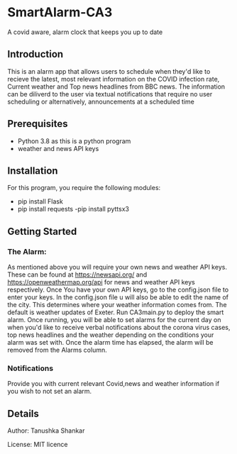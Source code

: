 # SmartAlarm-CA3
A covid aware, alarm clock that keeps you up to date
## Introduction
This is an alarm app that allows users to schedule when they'd like to recieve the latest, most relevant information on the COVID infection rate, Current weather and Top news headlines from BBC news.
The information can be diliverd to the user via textual notifications that require no user scheduling or alternatively, announcements at a scheduled time
## Prerequisites
- Python 3.8 as this is a python program
- weather and news API keys
## Installation 
For this program, you require the following modules:
- pip install Flask
- pip install requests
-pip install pyttsx3

## Getting Started
### The Alarm:
As mentioned above you will require your own news and weather API keys. These can be found at https://newsapi.org/ and https://openweathermap.org/api for news and weather API keys respectively.
Once You have your own API keys, go to the config.json file to enter your keys. In the config.json file u will also be able to edit the name of the city. This determines where your weather information comes from. The default is weather updates of Exeter.
Run CA3main.py to deploy the smart alarm.
Once running, you will be able to set alarms for the current day on when you'd like to receive verbal notifications about the corona virus cases, top news headlines and the weather depending on the conditions your alarm was set with. Once the alarm time has elapsed, the alarm will be removed from the Alarms column.
### Notifications 
Provide you with current relevant Covid,news and weather information if you wish to not set an alarm.
## Details
Author: Tanushka Shankar

License: MIT licence 
